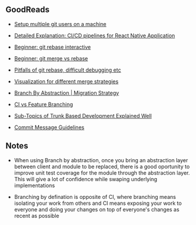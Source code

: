 ## GoodReads

- [Setup multiple git users on a machine](https://dev.to/fedekau/automatically-managing-personal-and-work-git-configurations-27ad)

- [Detailed Explanation: CI/CD pipelines for React Native Application](https://medium.com/@paramsingh_66174/ci-cd-pipeline-for-react-native-apps-98246237e29d)

- [Beginner: git rebase interactive](https://hackernoon.com/beginners-guide-to-interactive-rebasing-346a3f9c3a6d)

- [Beginner: git merge vs rebase](https://www.youtube.com/watch?v=CRlGDDprdOQ)

- [Pitfalls of git rebase, difficult debugging etc](https://medium.com/@fredrikmorken/why-you-should-stop-using-git-rebase-5552bee4fed1)

- [Visualization for different merge strategies](https://github.com/goharbor/harbor/discussions/16810#discussioncomment-2758668)
- [Branch By Abstraction | Migration Strategy](https://martinfowler.com/bliki/BranchByAbstraction.html)

- [CI vs Feature Branching](https://www.youtube.com/watch?v=v4Ijkq6Myfc)

- [Sub-Topics of Trunk Based Development Explained Well](https://kamil-mowinski.medium.com/trunk-based-development-f0366e838890)

- [Commit Message Guidelines](https://cbea.ms/git-commit/)

## Notes

- When using Branch by abstraction, once you bring an abstraction layer between client and module to be replaced, there is a good oportunity to improve unit test coverage for the module through the abstraction layer.  
  This will give a lot of confidence while swaping underlying implementations

- Branching by defination is opposite of CI, where branching means isolating your work from others and CI means exposing your work to everyone and doing your changes on top of everyone's changes as recent as possible

